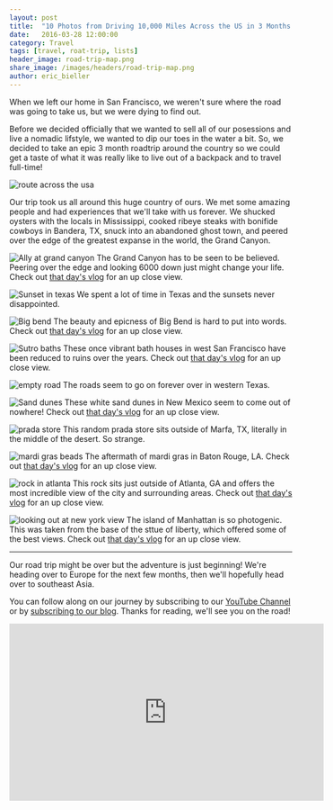 ```yaml
---
layout: post
title:  "10 Photos from Driving 10,000 Miles Across the US in 3 Months."
date:   2016-03-28 12:00:00
category: Travel
tags: [travel, roat-trip, lists]
header_image: road-trip-map.png
share_image: /images/headers/road-trip-map.png
author: eric_bieller
---
```


When we left our home in San Francisco, we weren't sure where the road was going to take us, but we were dying to find out.

Before we decided officially that we wanted to sell all of our posessions and live a nomadic lifstyle, we wanted to dip our toes in the water a bit. So, we decided to take an epic 3 month roadtrip around the country so we could get a taste of what it was really like to live out of a backpack and to travel full-time!

![route across the usa](/images/uploads/road-trip-map.png)

Our trip took us all around this huge country of ours. We met some amazing people and had experiences that we'll take with us forever. We shucked oysters with the locals in Mississippi, cooked ribeye steaks with bonifide cowboys in Bandera, TX, snuck into an abandoned ghost town, and peered over the edge of the greatest expanse in the world, the Grand Canyon.

![Ally at grand canyon](/images/uploads/ally-grand-canyon.jpg)
The Grand Canyon has to be seen to be believed. Peering over the edge and looking 6000 down just might change your life. Check out [that day's vlog](https://www.youtube.com/watch?v=QQTUyZF_1f0) for an up close view.

![Sunset in texas](/images/uploads/texas-sunset.jpg)
We spent a lot of time in Texas and the sunsets never disappointed.

![Big bend](/images/uploads/allison-eric-big-bend.png)
The beauty and epicness of Big Bend is hard to put into words. Check out [that day's vlog](https://www.youtube.com/watch?v=Fr3DnW5qyXE) for an up close view.

![Sutro baths](/images/uploads/allison-sutro-baths-san-francisco.jpg)
These once vibrant bath houses in west San Francisco have been reduced to ruins over the years. Check out [that day's vlog](https://www.youtube.com/watch?v=omOho20_RtQ) for an up close view.

![empty road](/images/uploads/on-the-road.jpg)
The roads seem to go on forever over in western Texas.

![Sand dunes](/images/uploads/dunes.jpg)
These white sand dunes in New Mexico seem to come out of nowhere! Check out [that day's vlog](https://www.youtube.com/watch?v=PCoXUeY9aKw) for an up close view.

![prada store](/images/uploads/prada-marfa.jpg)
This random prada store sits outside of Marfa, TX, literally in the middle of the desert. So strange.

![mardi gras beads](/images/uploads/beads.jpg)
The aftermath of mardi gras in Baton Rouge, LA. Check out [that day's vlog](https://www.youtube.com/watch?v=iM4zqlxLzEw) for an up close view.

![rock in atlanta](/images/uploads/stone-mountain.jpg)
This rock sits just outside of Atlanta, GA and offers the most incredible view of the city and surrounding areas. Check out [that day's vlog](https://www.youtube.com/watch?v=k7ajq61CuRE) for an up close view.

![looking out at new york view](/images/uploads/nyc-view.jpg)
The island of Manhattan is so photogenic. This was taken from the base of the sttue of liberty, which offered some of the best views. Check out [that day's vlog](https://www.youtube.com/watch?v=UMWr6azqyOw) for an up close view. 

----

Our road trip might be over but the adventure is just beginning! We're heading over to Europe for the next few months, then we'll hopefully head over to southeast Asia.

You can follow along on our journey by subscribing to our [YouTube Channel](https://www.youtube.com/c/TheEndlessAdventure?sub_confirmation=1) or by [subscribing to our blog](http://conversational.us6.list-manage.com/subscribe?u=f210e827b5997f97a4c359077&id=cbb27cac9e). Thanks for reading, we'll see you on the road!

<iframe width="560" height="315" src="https://www.youtube.com/embed/Qm7a1IA7oQ8" frameborder="0" allowfullscreen></iframe>
